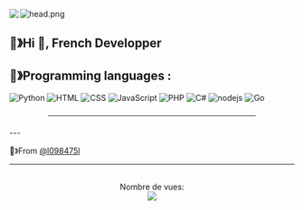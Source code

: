 ![head.png](https://cdn.discordapp.com/attachments/836966934300852234/838404114865717278/unknown.png)
<img align="left" src="https://github-readme-stats.vercel.app/api?username=l098475l&show_icons=true&theme=radical"/>



## 🔕》Hi 👋, French Developper


## 🔕》Programming languages : 
![Python](https://img.shields.io/badge/-Python-0077B5?style=flat&logoColor=white&logo=python) ![HTML](https://img.shields.io/badge/-HTML-ff0d00?style=flat&logoColor=white&logo=html5) ![CSS](https://img.shields.io/badge/-CSS-196eff?style=flat&logoColor=white&logo=css3) ![JavaScript](https://camo.githubusercontent.com/4fdfb0cf06c96ca8a5ab446e39e0518bb0ad5380a284c2e7bb9e3d23c34f9626/68747470733a2f2f696d672e736869656c64732e696f2f62616467652f2d4a6176617363726970742d4646454530303f7374796c653d666c61742d737175617265266c6f676f3d6a617661736372697074266c6f676f436f6c6f723d626c61636b) ![PHP](https://img.shields.io/badge/-PHP-FFB120?style=flat-square&logo=php&logoColor=white) ![C#](https://img.shields.io/badge/-C%20Sharp-44CF90?style=flat-square&logo=c%20sharp&logoColor=white) ![nodejs](https://img.shields.io/badge/-NodeJS-43853D?style=flat-square&logo=Node.js&logoColor=white) ![Go](https://img.shields.io/badge/-Go-666699?style=flat-square&logo=Go&logoColor=black)

<p align="center">
─────────────────────────────────────
</p>
---

🔕》From [@l098475l](https://github.com/l098475l)

---

<p align="center"> 
  <br>Nombre de vues: <br>
  <img src="https://profile-counter.glitch.me/l098475l/count.svg" />
</p>

